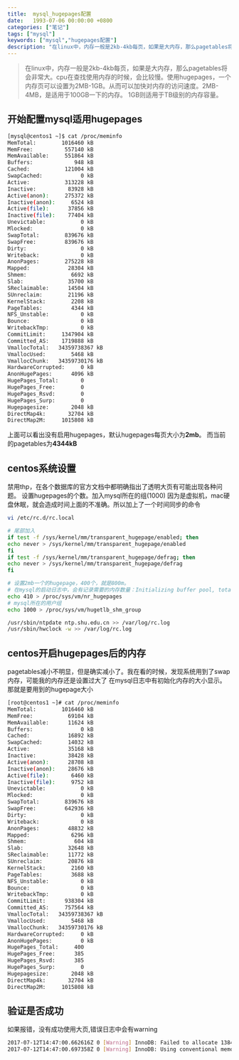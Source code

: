 ```yaml
---
title:  mysql_hugepages配置
date:   1993-07-06 00:00:00 +0800
categories: ["笔记"]
tags: ["mysql"]
keywords: ["mysql","hugepages配置"]
description: "在linux中，内存一般是2kb-4kb每页，如果是大内存，那么pagetables将会非常大。cpu在查找使用内存的时候，会比较慢。使用hugepages，一个内存页可以设置为2MB-1GB。从而可以加快对内存的访问速度。2MB-4MB，是适用于100GB一下的内存。1GB则适用于TB级别的内存容量"
---
```



> 在linux中，内存一般是2kb-4kb每页，如果是大内存，那么pagetables将会非常大。cpu在查找使用内存的时候，会比较慢。使用hugepages，一个内存页可以设置为2MB-1GB。从而可以加快对内存的访问速度。2MB-4MB，是适用于100GB一下的内存。   1GB则适用于TB级别的内存容量。


开始配置mysql适用hugepages
---
```bash
[mysql@centos1 ~]$ cat /proc/meminfo 
MemTotal:        1016460 kB
MemFree:          557140 kB
MemAvailable:     551864 kB
Buffers:             948 kB
Cached:           121004 kB
SwapCached:            0 kB
Active:           313228 kB
Inactive:          83928 kB
Active(anon):     275372 kB
Inactive(anon):     6524 kB
Active(file):      37856 kB
Inactive(file):    77404 kB
Unevictable:           0 kB
Mlocked:               0 kB
SwapTotal:        839676 kB
SwapFree:         839676 kB
Dirty:                 0 kB
Writeback:             0 kB
AnonPages:        275228 kB
Mapped:            28304 kB
Shmem:              6692 kB
Slab:              35700 kB
SReclaimable:      14504 kB
SUnreclaim:        21196 kB
KernelStack:        2208 kB
PageTables:         4344 kB
NFS_Unstable:          0 kB
Bounce:                0 kB
WritebackTmp:          0 kB
CommitLimit:     1347904 kB
Committed_AS:    1719888 kB
VmallocTotal:   34359738367 kB
VmallocUsed:        5468 kB
VmallocChunk:   34359730176 kB
HardwareCorrupted:     0 kB
AnonHugePages:      4096 kB
HugePages_Total:       0
HugePages_Free:        0
HugePages_Rsvd:        0
HugePages_Surp:        0
Hugepagesize:       2048 kB
DirectMap4k:       32704 kB
DirectMap2M:     1015808 kB
```
上面可以看出没有启用hugepages，默认hugepages每页大小为**2mb**。
而当前的pagetables为**4344kB**

centos系统设置
---
禁用thp，在各个数据库的官方文档中都明确指出了透明大页有可能出现各种问题。
设置hugepages的个数。加入mysql所在的组(1000)
因为是虚拟机，mac硬盘休眠，就会造成时间上面的不准确。所以加上了一个时间同步的命令
```bash
vi /etc/rc.d/rc.local

# 尾部加入
if test -f /sys/kernel/mm/transparent_hugepage/enabled; then
echo never > /sys/kernel/mm/transparent_hugepage/enabled
fi
if test -f /sys/kernel/mm/transparent_hugepage/defrag; then
echo never > /sys/kernel/mm/transparent_hugepage/defrag
fi

# 设置2mb一个的hugepage，400个，就是800m。
# 在mysql的启动日志中，会有记录需要的内存数量：Initializing buffer pool, total size = 768M  略大即可
echo 410 > /proc/sys/vm/nr_hugepages
# mysql所在的用户组
echo 1000 > /proc/sys/vm/hugetlb_shm_group

/usr/sbin/ntpdate ntp.shu.edu.cn >> /var/log/rc.log
/usr/sbin/hwclock -w >> /var/log/rc.log
```

centos开启hugepages后的内存
---
pagetables减小不明显，但是确实减小了。我在看的时候，发现系统用到了swap内存，可能我的内存还是设置过大了
在mysql日志中有初始化内存的大小显示。那就是要用到的hugepage大小
```bash
[root@centos1 ~]# cat /proc/meminfo 
MemTotal:        1016460 kB
MemFree:           69104 kB
MemAvailable:      11624 kB
Buffers:               0 kB
Cached:            16892 kB
SwapCached:        14032 kB
Active:            35168 kB
Inactive:          38428 kB
Active(anon):      28708 kB
Inactive(anon):    28676 kB
Active(file):       6460 kB
Inactive(file):     9752 kB
Unevictable:           0 kB
Mlocked:               0 kB
SwapTotal:        839676 kB
SwapFree:         642936 kB
Dirty:                 0 kB
Writeback:             0 kB
AnonPages:         48832 kB
Mapped:             6296 kB
Shmem:               604 kB
Slab:              32648 kB
SReclaimable:      11772 kB
SUnreclaim:        20876 kB
KernelStack:        2160 kB
PageTables:         3688 kB
NFS_Unstable:          0 kB
Bounce:                0 kB
WritebackTmp:          0 kB
CommitLimit:      938304 kB
Committed_AS:     757564 kB
VmallocTotal:   34359738367 kB
VmallocUsed:        5468 kB
VmallocChunk:   34359730176 kB
HardwareCorrupted:     0 kB
AnonHugePages:         0 kB
HugePages_Total:     400
HugePages_Free:      385
HugePages_Rsvd:      385
HugePages_Surp:        0
Hugepagesize:       2048 kB
DirectMap4k:       32704 kB
DirectMap2M:     1015808 kB
```


验证是否成功
---
如果报错，没有成功使用大页,错误日志中会有warning
```bash
2017-07-12T14:47:00.662616Z 0 [Warning] InnoDB: Failed to allocate 138412032 bytes. errno 12
2017-07-12T14:47:00.697358Z 0 [Warning] InnoDB: Using conventional memory pool
```